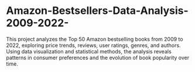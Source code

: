 # Amazon-Bestsellers-Data-Analysis-2009-2022-
This project analyzes the Top 50 Amazon bestselling books from 2009 to 2022, exploring price trends, reviews, user ratings, genres, and authors. Using data visualization and statistical methods, the analysis reveals patterns in consumer preferences and the evolution of book popularity over time.
